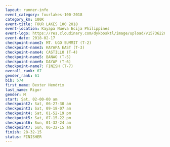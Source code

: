 ```yaml
---
layout: runner-info 
event_category: fourlakes-100-2018 
category_km: 100K 
event-title: FOUR LAKES 100 2018 
event-location: Kayapa Nueva Ecija Philippines 
event-logo: https://res.cloudinary.com/dykbosktl/image/upload/v1573622832/Logo/logo_1_hdutmh.jpg 
event-date: 2018-02-17 
checkpoint-name2: MT. UGO SUMMIT (T-2) 
checkpoint-name3: KAYAPA EAST (T-3) 
checkpoint-name4: CASTILLO (T-4) 
checkpoint-name5: BANAO (T-5) 
checkpoint-name6: DAYAP (T-6) 
checkpoint-name7: FINISH (T-7) 
overall_rank: 67
gender_rank: 61
bib: 574
first_name: Dexter Hendrix
last_name: Rigor
gender: M
start: Sat, 02-00-00 am
checkpoint2: Sat, 06-27-30 am
checkpoint3: Sat, 09-18-07 am
checkpoint4: Sat, 01-52-19 pm
checkpoint5: Sat, 07-15-22 pm
checkpoint6: Sun, 01-32-24 am
checkpoint7: Sun, 06-32-15 am
finish: 28-32-15
status: FINISHER
---
```


